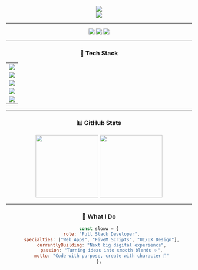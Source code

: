 <div align="center">
  <img src="https://capsule-render.vercel.app/api?type=waving&color=0C0C0C&height=200&section=header&text=Code%20•%20Create%20•%20Drink&fontSize=32&fontColor=D8C748&animation=twinkling" />
</div>
<div align="center">
  <img src="https://readme-typing-svg.herokuapp.com?font=Fira+Code&weight=600&size=30&duration=2500&pause=800&color=D8C748&center=true&vCenter=true&width=700&lines=〉+I'm+Sloww+🥃;〉+Full+Stack+Developer;〉+FiveM+Creator+%26+Scripter;〉+Crafting+Digital+Dreams+🔥" />
</div>

---

<p align="center">
  <img src="https://komarev.com/ghpvc/?username=slowwdown&color=D8C748&style=for-the-badge&label=Bar+Visitors" />
  <img src="https://img.shields.io/badge/Stack-Full%20Stack-0C0C0C?style=for-the-badge&logo=stackshare&logoColor=D8C748" />
  <img src="https://img.shields.io/badge/Specialty-FiveM-D8C748?style=for-the-badge" />
</p>

---

<div align="center">

### 🧰 Tech Stack

<table align="center" cellpadding="10">
  <tr>
    <td><img src="https://skillicons.dev/icons?i=html,css,sass,tailwind,materialui,figma&theme=dark" /></td>
  </tr>
  <tr>
    <td><img src="https://skillicons.dev/icons?i=js,ts,python,nodejs,express,lua&theme=dark" /></td>
  </tr>
  <tr>
    <td><img src="https://skillicons.dev/icons?i=nextjs,vite,react&theme=dark" /></td>
  </tr>
  <tr>
    <td><img src="https://skillicons.dev/icons?i=mysql,git,github,vscode,postman,docker&theme=dark" /></td>
  </tr>
  <tr>
    <td><img src="https://skillicons.dev/icons?i=npm,notion,ps,ubuntu,vercel,cloudflare&theme=dark" /></td>
  </tr>
</table>

</div>

---

<div align="center">

### 📊 GitHub Stats

<img height="170em" src="https://github-readme-stats.vercel.app/api?username=slowwdown&show_icons=true&theme=dark&include_all_commits=true&count_private=true&icon_color=D8C748&title_color=D8C748&text_color=FFFFFF&bg_color=0C0C0C&hide_border=true"/>
<img height="170em" src="https://github-readme-stats.vercel.app/api/top-langs/?username=slowwdown&layout=compact&theme=dark&title_color=D8C748&text_color=FFFFFF&bg_color=0C0C0C&hide_border=true"/>

</div>

---

<div align="center">

### 🌟 What I Do

```js
const sloww = {
  role: "Full Stack Developer",
  specialties: ["Web Apps", "FiveM Scripts", "UI/UX Design"],
  currentlyBuilding: "Next big digital experience",
  passion: "Turning ideas into smooth blends ✨",
  motto: "Code with purpose, create with character 🥃"
};
```

</div>
